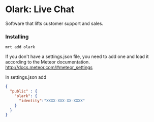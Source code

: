 Olark: Live Chat
===================================

Software that lifts customer support and sales.

### Installing
```
mrt add olark
```

If you don't have a settings.json file, you need to add one and load it according to the Meteor documentation. http://docs.meteor.com/#meteor_settings

In settings.json add
```json
{
  "public" : {
    "olark": {
      "identity":"XXXX-XXX-XX-XXXX"
    }
  }
}
```
